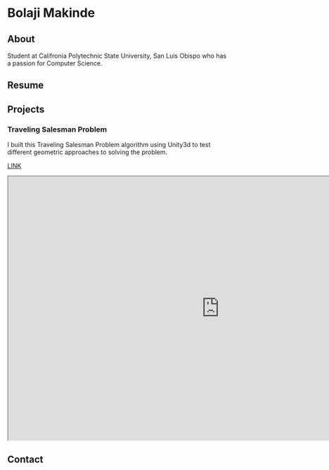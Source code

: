 # Bolaji Makinde

## About

Student at Califronia Polytechnic State University, San Luis Obispo who has a passion for Computer Science.

## Resume

## Projects

### Traveling Salesman Problem

I built this Traveling Salesman Problem algorithm using Unity3d to test different geometric approaches to solving the problem.

[LINK](https://bolajimakinde.github.io/TSP/index.html)

<iframe src="https://bolajimakinde.github.io/TSP/index.html" width="960" height="600"></iframe>

## Contact
